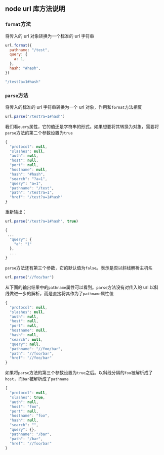 ## node url 库方法说明

### `format`方法

将传入的 url 对象转换为一个标准的 url 字符串

```js
url.format({
  pathname: "/test",
  query: {
    a: 1,
  },
  hash: "#hash",
})
```

```js
"/test?a=1#hash"
```

### `parse`方法

将传入的标准的 url 字符串转换为一个 url 对象，作用和`format`方法相反

```js
url.parse("/test?a=1#hash")
```

我们看`query`属性，它的值还是字符串的形式。如果想要将其转换为对象，需要将`parse`方法的第二个参数设置为`true`

```js
{
  "protocol": null,
  "slashes": null,
  "auth": null,
  "host": null,
  "port": null,
  "hostname": null,
  "hash": "#hash",
  "search": "?a=1",
  "query": "a=1",
  "pathname": "/test",
  "path": "/test?a=1",
  "href": "/test?a=1#hash"
}
```

重新输出：

```js
url.parse("/test?a=1#hash", true)
```

```js
{
 ... 
  "query": {
    "a": "1"
  },
  ...
}
```

`parse`方法还有第三个参数，它的默认值为`false`。表示是否以斜线解析主机名

```js
url.parse("//foo/bar")
```

从下面的输出结果中的`pathname`属性可以看到。`parse`方法没有对传入的 url 以斜线做进一步的解析，而是直接将其作为了`pathname`属性值

```js
{
  "protocol": null,
  "slashes": null,
  "auth": null,
  "host": null,
  "port": null,
  "hostname": null,
  "hash": null,
  "search": null,
  "query": null,
  "pathname": "//foo/bar",
  "path": "//foo/bar",
  "href": "//foo/bar"
}
```

如果将`parse`方法的第三个参数设置为`true`之后。以斜线分隔的`foo`被解析成了`host`，而`bar`被解析成了`pathname`

```js
{
  "protocol": null,
  "slashes": true,
  "auth": null,
  "host": "foo",
  "port": null,
  "hostname": "foo",
  "hash": null,
  "search": "",
  "query": {},
  "pathname": "/bar",
  "path": "/bar",
  "href": "//foo/bar"
}
```
